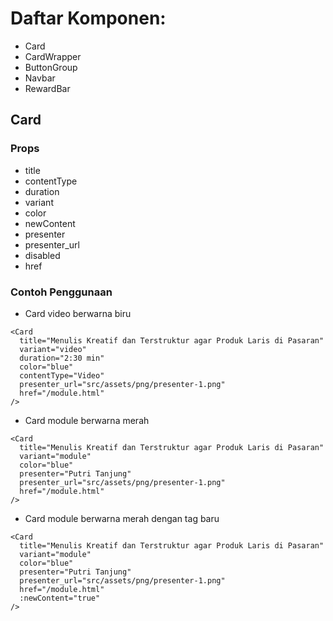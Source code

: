# **Daftar Komponen**:
- Card
- CardWrapper
- ButtonGroup
- Navbar
- RewardBar

## Card

### Props
- title
- contentType
- duration
- variant
- color
- newContent
- presenter
- presenter_url
- disabled
- href

### Contoh Penggunaan
- Card video berwarna biru
```
<Card
  title="Menulis Kreatif dan Terstruktur agar Produk Laris di Pasaran"
  variant="video"
  duration="2:30 min"
  color="blue"
  contentType="Video"
  presenter_url="src/assets/png/presenter-1.png"
  href="/module.html"
/>
```
- Card module berwarna merah
```
<Card
  title="Menulis Kreatif dan Terstruktur agar Produk Laris di Pasaran"
  variant="module"
  color="blue"
  presenter="Putri Tanjung"
  presenter_url="src/assets/png/presenter-1.png"
  href="/module.html"
/>
```
- Card module berwarna merah dengan tag baru
```
<Card
  title="Menulis Kreatif dan Terstruktur agar Produk Laris di Pasaran"
  variant="module"
  color="blue"
  presenter="Putri Tanjung"
  presenter_url="src/assets/png/presenter-1.png"
  href="/module.html"
  :newContent="true"
/>
```
